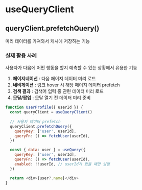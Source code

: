 # useQueryClient

## queryClient.prefetchQuery()
미리 데이터를 가져와서 캐시에 저장하는 기능

### 실제 활용 사례
사용자가 다음에 어떤 행동을 할지 예측할 수 있는 상황에서 유용한 기능
1. **페이지네이션** : 다음 페이지 데이터 미리 로드
2. **네비게이션** : 링크 hover 시 해당 페이지 데이터 prefetch
3. **검색 결과** : 검색어 입력 중 관련 데이터 미리 로드
4. **모달/팝업** : 모달 열기 전 데이터 미리 준비

```js
function UserProfile({ userId }) {
  const queryClient = useQueryClient()
  
  // 사용자 데이터 prefetch
  queryClient.prefetchQuery({
    queryKey: ['user', userId],
    queryFn: () => fetchUser(userId),
  })

  const { data: user } = useQuery({
    queryKey: ['user', userId],
    queryFn: () => fetchUser(userId),
    enabled: !!userId, // userId가 있을 때만 실행
  })

  return <div>{user?.name}</div>
}
```